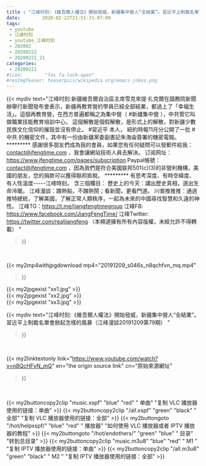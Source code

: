 ```yaml
---
title : "江峰时刻:《維吾爾人權法》開始發威，新疆集中營人“全結業”。習近平上制裁名單會掀起怎樣的風暴（江峰漫談20191209第79期） "
date:        2020-02-22T21:51:31-07:00
tags:
 - youtube
 - 江峰时刻
 - youtube_江峰时刻
 - 202002
 - 20200222
 - 20200222_21
categories:
 - 20200222
#icon:        "fas fa-lock-open"
#resImgTeaser: teaserpics/wikipedia.org/emacs-jokes.png
---
```


{{< mydiv text="江峰时刻:新疆維吾爾自治區主席雪克來提·扎克爾在國務院新聞辦舉行新聞發布會表示，新疆再教育營的學員已經全部結業，都過上了「幸福生活」。這個再教育營，在西方普遍都稱之為集中營（ #新疆集中營 ），中共管它叫做職業技能教育培訓中心。 這個解散是個假解散，是形式上的解散，對新疆少數民族文化信仰的摧毀並沒有停止。 #習近平 本人， 紐約時報11月分公開了一批 #中共 的機密文件，其中有一份由新疆黨委副書記朱海侖簽署的機密電報。     ********* 感謝很多朋友們成為我的會員，如果您有任何疑問可以發郵件給我：contact@jfengtime.com ，我會讓網站技術人員去解決。 订阅网址：https://www.jfengtime.com/pages/subscription Paypal帳號：contact@jfengtime.com ，因為我們是符合美國联邦501(c)(3)的非營利機構，美國的朋友，您的捐款可以獲得聯邦抵稅。     ********* 有思考深度、有時空緯度、有人性溫度-----江峰時刻。 含三個欄目： 歷史上的今天：講出歷史真相，道出生命冷暖。 江峰漫談：蹭熱點，不蹭熱鬧；看新聞，更看門道。 川普推推推：通過推特總統，了解美國，了解正常人類秩序，一起為未來的中國尋找智慧和久違的神性。  江峰TG：https://t.me/jiangfengtimegroup 江峰FB: https://www.facebook.com/JiangFengTime/ 江峰Twitter: https://twitter.com/realjiangfeng （本頻道擁有所有內容版權，未經允許不得轉載） "
>}}
<br>


{{< my2mp4withjpgdownload mp4="20191209_s046s_n8qchfvn_mq.mp4"
>}}

{{< my2jpgexist "xx1.jpg" >}}<br>
{{< my2jpgexist "xx2.jpg" >}}<br>
{{< my2jpgexist "xx3.jpg" >}}<br>



{{< mydiv text="江峰时刻:《維吾爾人權法》開始發威，新疆集中營人“全結業”。習近平上制裁名單會掀起怎樣的風暴（江峰漫談20191209第79期） "
>}}
<br>

{{< my2linktextonly link="https://www.youtube.com/watch?v=n8QcHFvN_mQ"
en="the origin source link" cn="原始來源網址"
>}}


<br>

{{< my2buttoncopy2clip "music.xspf"        "blue"   "red"    " 单曲"  "复制 VLC 播放器使用的链接：单曲" >}} {{< my2buttoncopy2clip "/all.xspf"         "green"  "black"  " 全部"  "复制 VLC 播放器使用的链接：全部" >}} {{< my2buttongoto      "/hot/helpxspf/"    "blue"   "red"    " 播放器" "如何使用 VLC 播放器或者 IPTV 播放器的教程" >}} {{< my2buttongoto      "/hot/endothers/"   "green"  "blue"   " 目录"   "转到总目录" >}} {{< my2buttoncopy2clip "music.m3u8"        "blue"   "red"    " M1 "    "复制 IPTV 播放器使用的链接：单曲" >}} {{< my2buttoncopy2clip "/all.m3u8"         "green"  "black"  " M2 "    "复制 IPTV 播放器使用的链接：全部" >}} 
